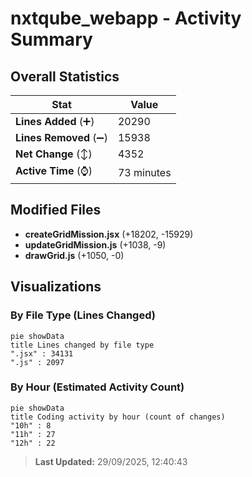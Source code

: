 # nxtqube_webapp - Activity Summary 

## Overall Statistics

| Stat                   | Value                                                             |
| ---------------------- | ----------------------------------------------------------------- |
| **Lines Added** (➕)   | 20290                                          |
| **Lines Removed** (➖) | 15938                                        |
| **Net Change** (↕)    | 4352                |
| **Active Time** (⌚)   | 73 minutes |


## Modified Files
- **createGridMission.jsx** (+18202, -15929)
- **updateGridMission.js** (+1038, -9)
- **drawGrid.js** (+1050, -0)

## Visualizations

### By File Type (Lines Changed)

```mermaid
pie showData
title Lines changed by file type
".jsx" : 34131
".js" : 2097
```

### By Hour (Estimated Activity Count)

```mermaid
pie showData
title Coding activity by hour (count of changes)
"10h" : 8
"11h" : 27
"12h" : 22
```


> **Last Updated:** 29/09/2025, 12:40:43